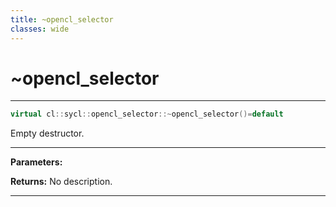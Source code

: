 ```yaml
---
title: ~opencl_selector
classes: wide
---
```

# ~opencl_selector

---

```cpp
virtual cl::sycl::opencl_selector::~opencl_selector()=default
```


Empty destructor. 


---
**Parameters:**

**Returns:** No description.

---
